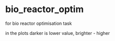 # bio_reactor_optim
for bio reactor optimisation task


in the plots darker is lower value, brighter - higher